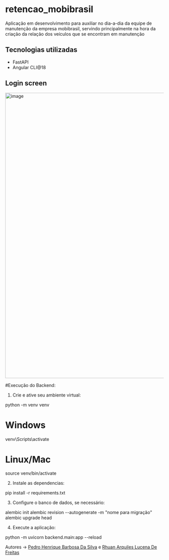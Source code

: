 # retencao_mobibrasil
Aplicação em desenvolvimento para auxiliar no dia-a-dia da equipe de manutenção da empresa mobibrasil, servindo principalmente na hora da criação da relação dos veículos que se encontram em manutenção

 ## Tecnologias utilizadas
- FastAPI
- Angular CLI@18

## Login screen
<img width="1913" height="905" alt="image" src="https://github.com/user-attachments/assets/5a61bdd5-717d-4ae5-9a9b-c07caa8aafca" />

#Execução do Backend:

1. Crie e ative seu ambiente virtual:

python -m venv venv
# Windows
venv\Scripts\activate
# Linux/Mac
source venv/bin/activate

2. Instale as dependencias:

pip install -r requirements.txt

3. Configure o banco de dados, se necessário:

alembic init
alembic revision --autogenerate -m "nome para migração"
alembic upgrade head


4. Execute a aplicação:

python -m uvicorn backend.main:app --reload


Autores -> [Pedro Henrique Barbosa Da Silva](https://github.com/PedroBDev) e [Rhuan Arquiles Lucena De Freitas](https://github.com/RhuanArquiles)
